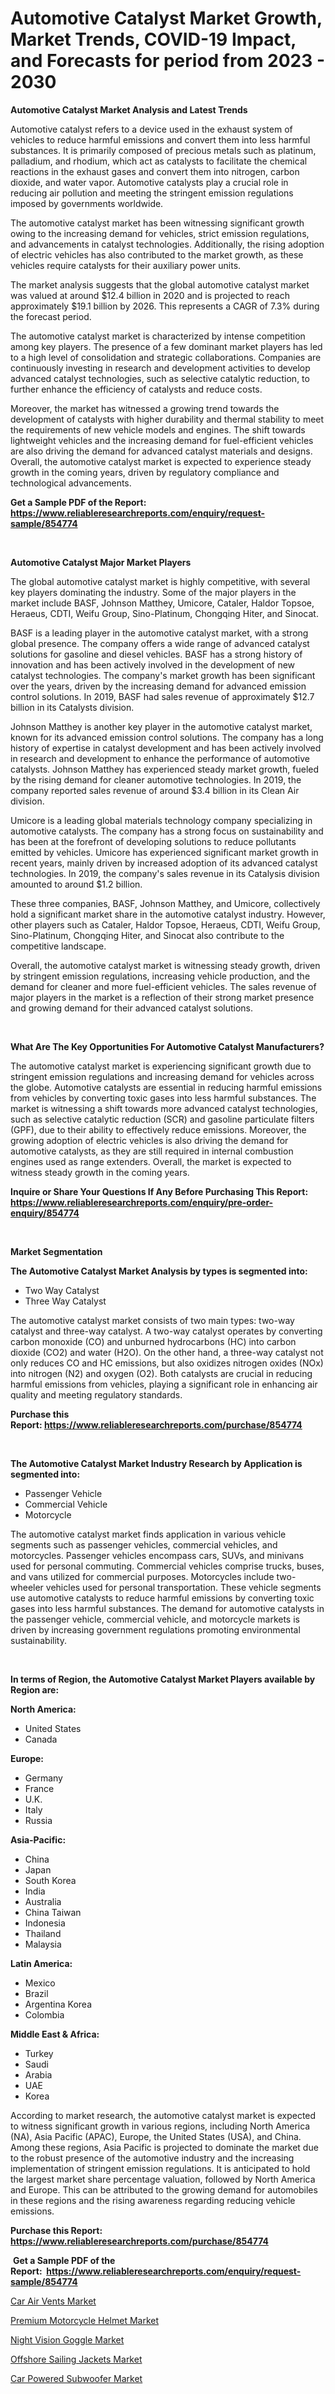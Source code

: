 <p><h1>Automotive Catalyst Market Growth, Market Trends, COVID-19 Impact, and Forecasts for period from 2023 - 2030</h1></p><p><strong>Automotive Catalyst Market Analysis and Latest Trends</strong></p>
<p><p>Automotive catalyst refers to a device used in the exhaust system of vehicles to reduce harmful emissions and convert them into less harmful substances. It is primarily composed of precious metals such as platinum, palladium, and rhodium, which act as catalysts to facilitate the chemical reactions in the exhaust gases and convert them into nitrogen, carbon dioxide, and water vapor. Automotive catalysts play a crucial role in reducing air pollution and meeting the stringent emission regulations imposed by governments worldwide.</p><p>The automotive catalyst market has been witnessing significant growth owing to the increasing demand for vehicles, strict emission regulations, and advancements in catalyst technologies. Additionally, the rising adoption of electric vehicles has also contributed to the market growth, as these vehicles require catalysts for their auxiliary power units.</p><p>The market analysis suggests that the global automotive catalyst market was valued at around $12.4 billion in 2020 and is projected to reach approximately $19.1 billion by 2026. This represents a CAGR of 7.3% during the forecast period.</p><p>The automotive catalyst market is characterized by intense competition among key players. The presence of a few dominant market players has led to a high level of consolidation and strategic collaborations. Companies are continuously investing in research and development activities to develop advanced catalyst technologies, such as selective catalytic reduction, to further enhance the efficiency of catalysts and reduce costs.</p><p>Moreover, the market has witnessed a growing trend towards the development of catalysts with higher durability and thermal stability to meet the requirements of new vehicle models and engines. The shift towards lightweight vehicles and the increasing demand for fuel-efficient vehicles are also driving the demand for advanced catalyst materials and designs. Overall, the automotive catalyst market is expected to experience steady growth in the coming years, driven by regulatory compliance and technological advancements.</p></p>
<p><strong>Get a Sample PDF of the Report:&nbsp; <a href="https://www.reliableresearchreports.com/enquiry/request-sample/854774">https://www.reliableresearchreports.com/enquiry/request-sample/854774</a></strong></p>
<p>&nbsp;</p>
<p><strong>Automotive Catalyst Major Market Players</strong></p>
<p><p>The global automotive catalyst market is highly competitive, with several key players dominating the industry. Some of the major players in the market include BASF, Johnson Matthey, Umicore, Cataler, Haldor Topsoe, Heraeus, CDTI, Weifu Group, Sino-Platinum, Chongqing Hiter, and Sinocat.</p><p>BASF is a leading player in the automotive catalyst market, with a strong global presence. The company offers a wide range of advanced catalyst solutions for gasoline and diesel vehicles. BASF has a strong history of innovation and has been actively involved in the development of new catalyst technologies. The company's market growth has been significant over the years, driven by the increasing demand for advanced emission control solutions. In 2019, BASF had sales revenue of approximately $12.7 billion in its Catalysts division.</p><p>Johnson Matthey is another key player in the automotive catalyst market, known for its advanced emission control solutions. The company has a long history of expertise in catalyst development and has been actively involved in research and development to enhance the performance of automotive catalysts. Johnson Matthey has experienced steady market growth, fueled by the rising demand for cleaner automotive technologies. In 2019, the company reported sales revenue of around $3.4 billion in its Clean Air division.</p><p>Umicore is a leading global materials technology company specializing in automotive catalysts. The company has a strong focus on sustainability and has been at the forefront of developing solutions to reduce pollutants emitted by vehicles. Umicore has experienced significant market growth in recent years, mainly driven by increased adoption of its advanced catalyst technologies. In 2019, the company's sales revenue in its Catalysis division amounted to around $1.2 billion.</p><p>These three companies, BASF, Johnson Matthey, and Umicore, collectively hold a significant market share in the automotive catalyst industry. However, other players such as Cataler, Haldor Topsoe, Heraeus, CDTI, Weifu Group, Sino-Platinum, Chongqing Hiter, and Sinocat also contribute to the competitive landscape.</p><p>Overall, the automotive catalyst market is witnessing steady growth, driven by stringent emission regulations, increasing vehicle production, and the demand for cleaner and more fuel-efficient vehicles. The sales revenue of major players in the market is a reflection of their strong market presence and growing demand for their advanced catalyst solutions.</p></p>
<p>&nbsp;</p>
<p><strong>What Are The Key Opportunities For Automotive Catalyst Manufacturers?</strong></p>
<p><p>The automotive catalyst market is experiencing significant growth due to stringent emission regulations and increasing demand for vehicles across the globe. Automotive catalysts are essential in reducing harmful emissions from vehicles by converting toxic gases into less harmful substances. The market is witnessing a shift towards more advanced catalyst technologies, such as selective catalytic reduction (SCR) and gasoline particulate filters (GPF), due to their ability to effectively reduce emissions. Moreover, the growing adoption of electric vehicles is also driving the demand for automotive catalysts, as they are still required in internal combustion engines used as range extenders. Overall, the market is expected to witness steady growth in the coming years.</p></p>
<p><strong>Inquire or Share Your Questions If Any Before Purchasing This Report: <a href="https://www.reliableresearchreports.com/enquiry/pre-order-enquiry/854774">https://www.reliableresearchreports.com/enquiry/pre-order-enquiry/854774</a></strong></p>
<p>&nbsp;</p>
<p><strong>Market Segmentation</strong></p>
<p><strong>The Automotive Catalyst Market Analysis by types is segmented into:</strong></p>
<p><ul><li>Two Way Catalyst</li><li>Three Way Catalyst</li></ul></p>
<p><p>The automotive catalyst market consists of two main types: two-way catalyst and three-way catalyst. A two-way catalyst operates by converting carbon monoxide (CO) and unburned hydrocarbons (HC) into carbon dioxide (CO2) and water (H2O). On the other hand, a three-way catalyst not only reduces CO and HC emissions, but also oxidizes nitrogen oxides (NOx) into nitrogen (N2) and oxygen (O2). Both catalysts are crucial in reducing harmful emissions from vehicles, playing a significant role in enhancing air quality and meeting regulatory standards.</p></p>
<p><strong>Purchase this Report:&nbsp;<a href="https://www.reliableresearchreports.com/purchase/854774">https://www.reliableresearchreports.com/purchase/854774</a></strong></p>
<p>&nbsp;</p>
<p><strong>The Automotive Catalyst Market Industry Research by Application is segmented into:</strong></p>
<p><ul><li>Passenger Vehicle</li><li>Commercial Vehicle</li><li>Motorcycle</li></ul></p>
<p><p>The automotive catalyst market finds application in various vehicle segments such as passenger vehicles, commercial vehicles, and motorcycles. Passenger vehicles encompass cars, SUVs, and minivans used for personal commuting. Commercial vehicles comprise trucks, buses, and vans utilized for commercial purposes. Motorcycles include two-wheeler vehicles used for personal transportation. These vehicle segments use automotive catalysts to reduce harmful emissions by converting toxic gases into less harmful substances. The demand for automotive catalysts in the passenger vehicle, commercial vehicle, and motorcycle markets is driven by increasing government regulations promoting environmental sustainability.</p></p>
<p>&nbsp;</p>
<p><strong>In terms of Region, the Automotive Catalyst Market Players available by Region are:</strong></p>
<p>
    <p> <strong> North America: </strong>
        <ul>
            <li>United States</li>
            <li>Canada</li>
        </ul>
        </p> 
    <p> <strong> Europe: </strong>
        <ul>
            <li>Germany</li>
            <li>France</li>
            <li>U.K.</li>
            <li>Italy</li>
            <li>Russia</li>
        </ul>
        </p> 
    <p> <strong> Asia-Pacific: </strong>
        <ul>
            <li>China</li>
            <li>Japan</li>
            <li>South Korea</li>
            <li>India</li>
            <li>Australia</li>
            <li>China Taiwan</li>
            <li>Indonesia</li>
            <li>Thailand</li>
            <li>Malaysia</li>
        </ul>
        </p> 
    <p> <strong> Latin America: </strong>
        <ul>
            <li>Mexico</li>
            <li>Brazil</li>
            <li>Argentina Korea</li>
            <li>Colombia</li>
        </ul>
        </p> 
    <p> <strong> Middle East & Africa: </strong>
        <ul>
            <li>Turkey</li>
            <li>Saudi</li>
            <li>Arabia</li>
            <li>UAE</li>
            <li>Korea</li>
        </ul>
    </p>
    </p>
<p><p>According to market research, the automotive catalyst market is expected to witness significant growth in various regions, including North America (NA), Asia Pacific (APAC), Europe, the United States (USA), and China. Among these regions, Asia Pacific is projected to dominate the market due to the robust presence of the automotive industry and the increasing implementation of stringent emission regulations. It is anticipated to hold the largest market share percentage valuation, followed by North America and Europe. This can be attributed to the growing demand for automobiles in these regions and the rising awareness regarding reducing vehicle emissions.</p></p>
<p><strong>Purchase this Report: <a href="https://www.reliableresearchreports.com/purchase/854774">https://www.reliableresearchreports.com/purchase/854774</a></strong></p>
<p>&nbsp;<strong>Get a Sample PDF of the Report:&nbsp;&nbsp;<a href="https://www.reliableresearchreports.com/enquiry/request-sample/854774">https://www.reliableresearchreports.com/enquiry/request-sample/854774</a></strong></p>
<p><strong></strong></p>
<p><p><a href="https://github.com/ruslanpoljakovrd177/Market-Research-Report-List-1/blob/main/car-air-vents-market.md">Car Air Vents Market</a></p><p><a href="https://medium.com/@aniket.reportprime23/decoding-premium-motorcycle-helmet-market-metrics-market-share-trends-and-growth-patterns-ef8dab3cd519">Premium Motorcycle Helmet Market</a></p><p><a href="https://medium.com/@krithi.reportprime/night-vision-goggle-market-the-key-to-successful-business-strategy-forecast-till-2030-2300a1bd72c2">Night Vision Goggle Market</a></p><p><a href="https://medium.com/@shivangi.reportprime/offshore-sailing-jackets-market-outlook-industry-overview-and-forecast-2023-to-2030-6f40191200e1">Offshore Sailing Jackets Market</a></p><p><a href="https://github.com/gulaimolin/Market-Research-Report-List-1/blob/main/car-powered-subwoofer-market.md">Car Powered Subwoofer Market</a></p></p>
